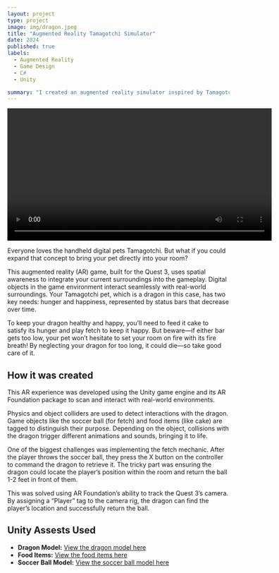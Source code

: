 ```yaml
---
layout: project
type: project
image: img/dragon.jpeg
title: "Augmented Reality Tamagotchi Simulator"
date: 2024
published: true
labels:
  - Augmented Reality
  - Game Design
  - C#
  - Unity

summary: "I created an augmented reality simulator inspired by Tamagotchi games."
---
```

<video width="600" controls>
  <source src="../video/ar_tamagotchi_video.mp4" type="video/mp4">
  Your browser does not support the video tag.
</video>

Everyone loves the handheld digital pets Tamagotchi. But what if you could expand that concept to bring your pet directly into your room?

This augmented reality (AR) game, built for the Quest 3, uses spatial awareness to integrate your current surroundings into the gameplay. Digital objects in the game environment interact seamlessly with real-world surroundings. Your Tamagotchi pet, which is a dragon in this case, has two key needs: hunger and happiness, represented by status bars that decrease over time.

To keep your dragon healthy and happy, you’ll need to feed it cake to satisfy its hunger and play fetch to keep it happy. But beware—if either bar gets too low, your pet won’t hesitate to set your room on fire with its fire breath! By neglecting your dragon for too long, it could die—so take good care of it.

## How it was created
This AR experience was developed using the Unity game engine and its AR Foundation package to scan and interact with real-world environments.

Physics and object colliders are used to detect interactions with the dragon. Game objects like the soccer ball (for fetch) and food items (like cake) are tagged to distinguish their purpose. Depending on the object, collisions with the dragon trigger different animations and sounds, bringing it to life.

One of the biggest challenges was implementing the fetch mechanic. After the player throws the soccer ball, they press the X button on the controller to command the dragon to retrieve it. The tricky part was ensuring the dragon could locate the player’s position within the room and return the ball 1-2 feet in front of them.

This was solved using AR Foundation’s ability to track the Quest 3’s camera. By assigning a “Player” tag to the camera rig, the dragon can find the player’s location and successfully return the ball. 

## Unity Assests Used
- **Dragon Model:** [View the dragon model here](https://assetstore.unity.com/packages/3d/characters/animals/mammals/tiny-dragon-161097)
- **Food Items:** [View the food items here](https://assetstore.unity.com/packages/3d/props/food/3d-props-adorable-foods-31249)
- **Soccer Ball Model:** [View the soccer ball model here](https://assetstore.unity.com/packages/3d/low-polygon-soccer-ball-84382)






